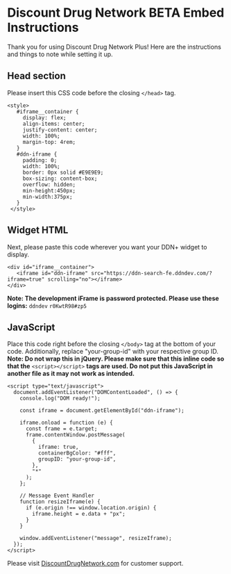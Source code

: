 # Discount Drug Network BETA Embed Instructions
Thank you for using Discount Drug Network Plus! Here are the instructions and things to note while setting it up. 

## Head section
Please insert this CSS code before the closing `</head>` tag. 
```
<style>
   #iframe__container {
     display: flex;
     align-items: center;
     justify-content: center;
     width: 100%;
     margin-top: 4rem;
   }
   #ddn-iframe {
     padding: 0;
     width: 100%;
     border: 0px solid #E9E9E9;
     box-sizing: content-box;
     overflow: hidden;
     min-height:450px;
     min-width:375px;
   }
 </style>   
```

## Widget HTML
Next, please paste this code wherever you want your DDN+ widget to display.

```
<div id="iframe__container">
   <iframe id="ddn-iframe" src="https://ddn-search-fe.ddndev.com/?iframe=true" scrolling="no"></iframe>
</div>
```

**Note: The development iFrame is password protected. Please use these logins:**
`ddndev`
`r0KwtR98#zp5`

## JavaScript
Place this code right before the closing `</body>` tag at the bottom of your code. Additionally, replace "your-group-id" with your respective group ID. 
**Note: Do not wrap this in jQuery. Please make sure that this inline code so that the** `<script></script>` **tags are used. Do not put this JavaScript in another file as it may not work as intended.**
```
<script type="text/javascript">
  document.addEventListener("DOMContentLoaded", () => {
    console.log("DOM ready!");

    const iframe = document.getElementById("ddn-iframe");

    iframe.onload = function (e) {
      const frame = e.target;
      frame.contentWindow.postMessage(
        {
          iframe: true,
          containerBgColor: "#fff",
          groupID: "your-group-id",
        },
        "*"
      );
    };

    // Message Event Handler
    function resizeIframe(e) {
      if (e.origin !== window.location.origin) {
        iframe.height = e.data + "px";
      }
    }

    window.addEventListener("message", resizeIframe);
  });
</script>

```

Please visit [DiscountDrugNetwork.com](https://discountdrugnetwork.com) for customer support. 
